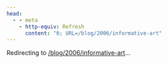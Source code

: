 ```yaml
---
head:
  - - meta
    - http-equiv: Refresh
      content: "0; URL=/blog/2006/informative-art"
---
```


Redirecting to <a href="/blog/2006/informative-art">/blog/2006/informative-art</a>…